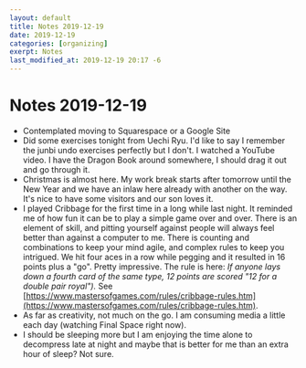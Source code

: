 ```yaml
---
layout: default
title: Notes 2019-12-19
date: 2019-12-19
categories: [organizing]
exerpt: Notes 
last_modified_at: 2019-12-19 20:17 -6
---
```

# Notes 2019-12-19

- Contemplated moving to Squarespace or a Google Site
- Did some exercises tonight from Uechi Ryu. I'd like to say I remember the junbi undo exercises perfectly but I don't. I watched a YouTube video. I have the Dragon Book around somewhere, I should drag it out and go through it. 
- Christmas is almost here. My work break starts after tomorrow until the New Year and we have an inlaw here already with another on the way. It's nice to have some visitors and our son loves it.
- I played Cribbage for the first time in a long while last night. It reminded me of how fun it can be to play a simple game over and over. There is an element of skill, and pitting yourself against people will always feel better than against a computer to me. There is counting and combinations to keep your mind agile, and complex rules to keep you intrigued. We hit four aces in a row while pegging and it resulted in 16 points plus a "go". Pretty impressive. The rule is here: <i>If anyone lays down a fourth card of the same type, 12 points are scored "12 for a double pair royal").</i> See [https://www.mastersofgames.com/rules/cribbage-rules.htm](https://www.mastersofgames.com/rules/cribbage-rules.htm).
- As far as creativity, not much on the go. I am consuming media a little each day (watching Final Space right now). 
- I should be sleeping more but I am enjoying the time alone to decompress late at night and maybe that is better for me than an extra hour of sleep? Not sure.



